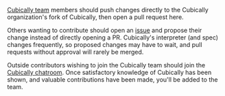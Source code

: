 [Cubically team](//github.com/Cubically) members should push changes directly to the Cubically organization's fork of Cubically, then open a pull request here.

Others wanting to contribute should open an [issue](//github.com/aaronryank/cubically/issues) and propose their change instead of directly opening a PR. Cubically's interpreter (and spec) changes frequently, so proposed changes may have to wait, and pull requests without approval will rarely be merged.

Outside contributors wishing to join the Cubically team should join the [Cubically chatroom](https://chat.stackexchange.com/rooms/62883/cubically). Once satisfactory knowledge of Cubically has been shown, and valuable contributions have been made, you'll be added to the team.
